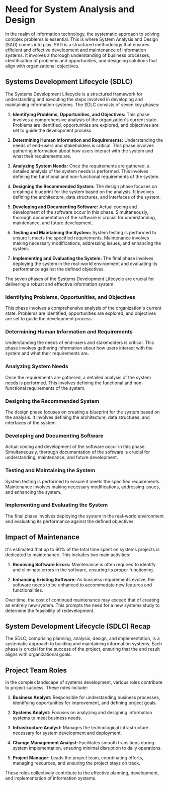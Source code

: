 # Need for System Analysis and Design

In the realm of information technology, the systematic approach to solving complex problems is essential. This is where System Analysis and Design (SAD) comes into play. SAD is a structured methodology that ensures efficient and effective development and maintenance of information systems. It involves a thorough understanding of business processes, identification of problems and opportunities, and designing solutions that align with organizational objectives.

## Systems Development Lifecycle (SDLC)

The Systems Development Lifecycle is a structured framework for understanding and executing the steps involved in developing and maintaining information systems. The SDLC consists of seven key phases:

1. **Identifying Problems, Opportunities, and Objectives:** This phase involves a comprehensive analysis of the organization's current state. Problems are identified, opportunities are explored, and objectives are set to guide the development process.

2. **Determining Human Information and Requirements:** Understanding the needs of end-users and stakeholders is critical. This phase involves gathering information about how users interact with the system and what their requirements are.

3. **Analyzing System Needs:** Once the requirements are gathered, a detailed analysis of the system needs is performed. This involves defining the functional and non-functional requirements of the system.

4. **Designing the Recommended System:** The design phase focuses on creating a blueprint for the system based on the analysis. It involves defining the architecture, data structures, and interfaces of the system.

5. **Developing and Documenting Software:** Actual coding and development of the software occur in this phase. Simultaneously, thorough documentation of the software is crucial for understanding, maintenance, and future development.

6. **Testing and Maintaining the System:** System testing is performed to ensure it meets the specified requirements. Maintenance involves making necessary modifications, addressing issues, and enhancing the system.

7. **Implementing and Evaluating the System:** The final phase involves deploying the system in the real-world environment and evaluating its performance against the defined objectives.

The seven phases of the Systems Development Lifecycle are crucial for delivering a robust and effective information system.

### Identifying Problems, Opportunities, and Objectives

This phase involves a comprehensive analysis of the organization's current state. Problems are identified, opportunities are explored, and objectives are set to guide the development process.

### Determining Human Information and Requirements

Understanding the needs of end-users and stakeholders is critical. This phase involves gathering information about how users interact with the system and what their requirements are.

### Analyzing System Needs

Once the requirements are gathered, a detailed analysis of the system needs is performed. This involves defining the functional and non-functional requirements of the system.

### Designing the Recommended System

The design phase focuses on creating a blueprint for the system based on the analysis. It involves defining the architecture, data structures, and interfaces of the system.

### Developing and Documenting Software

Actual coding and development of the software occur in this phase. Simultaneously, thorough documentation of the software is crucial for understanding, maintenance, and future development.

### Testing and Maintaining the System

System testing is performed to ensure it meets the specified requirements. Maintenance involves making necessary modifications, addressing issues, and enhancing the system.

### Implementing and Evaluating the System

The final phase involves deploying the system in the real-world environment and evaluating its performance against the defined objectives.

## Impact of Maintenance

It's estimated that up to 60% of the total time spent on systems projects is dedicated to maintenance. This includes two main activities:

1. **Removing Software Errors:** Maintenance is often required to identify and eliminate errors in the software, ensuring its proper functioning.

2. **Enhancing Existing Software:** As business requirements evolve, the software needs to be enhanced to accommodate new features and functionalities.

Over time, the cost of continued maintenance may exceed that of creating an entirely new system. This prompts the need for a new systems study to determine the feasibility of redevelopment.

## System Development Lifecycle (SDLC) Recap

The SDLC, comprising planning, analysis, design, and implementation, is a systematic approach to building and maintaining information systems. Each phase is crucial for the success of the project, ensuring that the end result aligns with organizational goals.

## Project Team Roles

In the complex landscape of systems development, various roles contribute to project success. These roles include:

1. **Business Analyst:** Responsible for understanding business processes, identifying opportunities for improvement, and defining project goals.

2. **Systems Analyst:** Focuses on analyzing and designing information systems to meet business needs.

3. **Infrastructure Analyst:** Manages the technological infrastructure necessary for system development and deployment.

4. **Change Management Analyst:** Facilitates smooth transitions during system implementation, ensuring minimal disruption to daily operations.

5. **Project Manager:** Leads the project team, coordinating efforts, managing resources, and ensuring the project stays on track.

These roles collectively contribute to the effective planning, development, and implementation of information systems.
